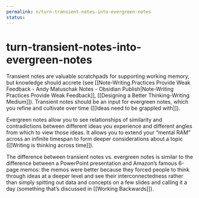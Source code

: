 ```yaml
---
permalink: n/turn-transient-notes-into-evergreen-notes
status: 
---
```

# turn-transient-notes-into-evergreen-notes

Transient notes are valuable scratchpads for supporting working memory, but knowledge should accrete (see [[Note-Writing Practices Provide Weak Feedback - Andy Matuschak Notes - Obsidian Publish|Note-Writing Practices Provide Weak Feedback]], [[Designing a Better Thinking-Writing Medium]]). Transient notes should be an input for evergreen notes, which you refine and cultivate over time ([[Ideas need to be grappled with]]).

Evergreen notes allow you to see relationships of similarity and contradictions between different ideas you experience and different angles from which to view those ideas. It allows you to extend your “mental RAM” across an infinite timespan to form deeper considerations about a topic ([[Writing is thinking across time]]).

The difference between transient notes vs. evergreen notes is similar to the difference between a PowerPoint presentation and Amazon’s famous 6-page memos: the memos were better because they forced people to think through ideas at a deeper level and see their interconnectedness rather than simply spitting out data and concepts on a few slides and calling it a day (something that’s discussed in [[Working Backwards]]).
